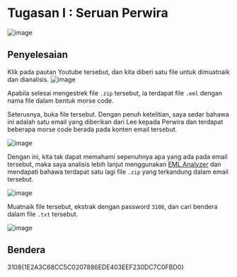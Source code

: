 # Tugasan I : Seruan Perwira
![image](https://github.com/6E3372/3108CTF-Writeup/assets/129729880/ee0cf20e-43e3-48b1-baa4-a42b241099d3)

## Penyelesaian
Klik pada pautan Youtube tersebut, dan kita diberi satu file untuk dimuatnaik dan dianalisis.
![image](https://github.com/6E3372/3108CTF-Writeup/assets/129729880/b4b3beb8-30fb-4c18-bf3f-55bbc6faab36)

Apabila selesai mengestrek file `.zip` tersebut, ia terdapat file `.eml` dengan nama file dalam bentuk morse code.

Seterusnya, buka file tersebut. Dengan penuh ketelitian, saya sedar bahawa ini adalah satu email yang diberikan dari Lee kepada Perwira dan terdapat beberapa morse code berada pada konten email tersebut.

![image](https://github.com/6E3372/3108CTF-Writeup/assets/129729880/1c7ae32d-7823-4c34-9af2-43586ced207e)

Dengan ini, kita tak dapat memahami sepenuhnya apa yang ada pada email tersebut, maka saya analisis lebih lanjut menggunakan [EML Analyzer](https://eml-analyzer.herokuapp.com/) dan mendapati bahawa terdapat satu lagi file `.zip` yang terkandung dalam email tersebut.

![image](https://github.com/6E3372/3108CTF-Writeup/assets/129729880/7466bdea-f3ee-4365-9164-fe263b53abaf)

Muatnaik file tersebut, ekstrak dengan password `3108`, dan cari bendera dalam file `.txt` tersebut.

![image](https://github.com/6E3372/3108CTF-Writeup/assets/129729880/26723560-71f7-4fd4-abe9-d928ca606afc)

## Bendera
3108{1E2A3C68CC5C0207886EDE403EEF230DC7C0FBD0}
